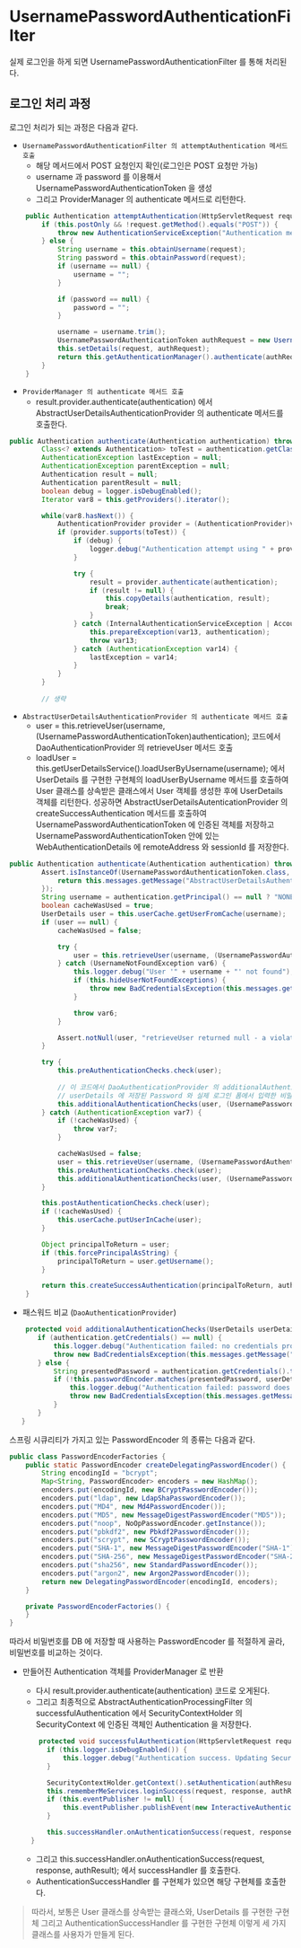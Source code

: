 # UsernamePasswordAuthenticationFilter 

실제 로그인을 하게 되면 UsernamePasswordAuthenticationFilter 를 통해 처리된다.

## 로그인 처리 과정

로그인 처리가 되는 과정은 다음과 같다.

- `UsernamePasswordAuthenticationFilter 의 attemptAuthentication 메서드 호출`
  - 해당 메서드에서 POST 요청인지 확인(로그인은 POST 요청만 가능)
  - username 과 password 를 이용해서 UsernamePasswordAuthenticationToken 을 생성
  - 그리고 ProviderManager 의 authenticate 메서드로 리턴한다.

```java
    public Authentication attemptAuthentication(HttpServletRequest request, HttpServletResponse response) throws AuthenticationException {
        if (this.postOnly && !request.getMethod().equals("POST")) {
            throw new AuthenticationServiceException("Authentication method not supported: " + request.getMethod());
        } else {
            String username = this.obtainUsername(request);
            String password = this.obtainPassword(request);
            if (username == null) {
                username = "";
            }

            if (password == null) {
                password = "";
            }

            username = username.trim();
            UsernamePasswordAuthenticationToken authRequest = new UsernamePasswordAuthenticationToken(username, password);
            this.setDetails(request, authRequest);
            return this.getAuthenticationManager().authenticate(authRequest);
        }
    }
```  

  
- `ProviderManager 의 authenticate 메서드 호출`
  - result.provider.authenticate(authentication) 에서 AbstractUserDetailsAuthenticationProvider 의 authenticate 메서드를 호출한다.

```java
public Authentication authenticate(Authentication authentication) throws AuthenticationException {
        Class<? extends Authentication> toTest = authentication.getClass();
        AuthenticationException lastException = null;
        AuthenticationException parentException = null;
        Authentication result = null;
        Authentication parentResult = null;
        boolean debug = logger.isDebugEnabled();
        Iterator var8 = this.getProviders().iterator();

        while(var8.hasNext()) {
            AuthenticationProvider provider = (AuthenticationProvider)var8.next();
            if (provider.supports(toTest)) {
                if (debug) {
                    logger.debug("Authentication attempt using " + provider.getClass().getName());
                }

                try {
                    result = provider.authenticate(authentication);
                    if (result != null) {
                        this.copyDetails(authentication, result);
                        break;
                    }
                } catch (InternalAuthenticationServiceException | AccountStatusException var13) {
                    this.prepareException(var13, authentication);
                    throw var13;
                } catch (AuthenticationException var14) {
                    lastException = var14;
                }
            }
        }
        
        // 생략
```

- `AbstractUserDetailsAuthenticationProvider 의 authenticate 메서드 호출`
  - user = this.retrieveUser(username, (UsernamePasswordAuthenticationToken)authentication); 코드에서 DaoAuthenticationProvider 의 retrieveUser 메서드 호출
  - loadUser = this.getUserDetailsService().loadUserByUsername(username); 에서 UserDetails 를 구현한 구현체의 loadUserByUsername 메서드를 호출하여 User 클래스를 상속받은 클래스에서
  User 객체를 생성한 후에 UserDetails 객체를 리턴한다. 성공하면 AbstractUserDetailsAutenticationProvider 의 createSuccessAuthentication 메서드를 호출하여
  UsernamePasswordAuthenticationToken 에 인증된 객체를 저장하고 UsernamePasswordAuthenticationToken 안에 있는 WebAuthenticationDetails 에 remoteAddress 와 sessionId 를 저장한다.
  
```java
public Authentication authenticate(Authentication authentication) throws AuthenticationException {
        Assert.isInstanceOf(UsernamePasswordAuthenticationToken.class, authentication, () -> {
            return this.messages.getMessage("AbstractUserDetailsAuthenticationProvider.onlySupports", "Only UsernamePasswordAuthenticationToken is supported");
        });
        String username = authentication.getPrincipal() == null ? "NONE_PROVIDED" : authentication.getName();
        boolean cacheWasUsed = true;
        UserDetails user = this.userCache.getUserFromCache(username);
        if (user == null) {
            cacheWasUsed = false;

            try {
                user = this.retrieveUser(username, (UsernamePasswordAuthenticationToken)authentication);
            } catch (UsernameNotFoundException var6) {
                this.logger.debug("User '" + username + "' not found");
                if (this.hideUserNotFoundExceptions) {
                    throw new BadCredentialsException(this.messages.getMessage("AbstractUserDetailsAuthenticationProvider.badCredentials", "Bad credentials"));
                }

                throw var6;
            }

            Assert.notNull(user, "retrieveUser returned null - a violation of the interface contract");
        }

        try {
            this.preAuthenticationChecks.check(user);
            
            // 이 코드에서 DaoAuthenticationProvider 의 additionalAuthenticationChecks 메서드를 호출하여
            // userDetails 에 저장된 Password 와 실제 로그인 폼에서 입력한 비밀번호를 비교하는 작업을 한다.
            this.additionalAuthenticationChecks(user, (UsernamePasswordAuthenticationToken)authentication);
        } catch (AuthenticationException var7) {
            if (!cacheWasUsed) {
                throw var7;
            }

            cacheWasUsed = false;
            user = this.retrieveUser(username, (UsernamePasswordAuthenticationToken)authentication);
            this.preAuthenticationChecks.check(user);
            this.additionalAuthenticationChecks(user, (UsernamePasswordAuthenticationToken)authentication);
        }

        this.postAuthenticationChecks.check(user);
        if (!cacheWasUsed) {
            this.userCache.putUserInCache(user);
        }

        Object principalToReturn = user;
        if (this.forcePrincipalAsString) {
            principalToReturn = user.getUsername();
        }

        return this.createSuccessAuthentication(principalToReturn, authentication, user);
    }
 ```   
 
 - 패스워드 비교 (`DaoAuthenticationProvider`)
 
 ```java
     protected void additionalAuthenticationChecks(UserDetails userDetails, UsernamePasswordAuthenticationToken authentication) throws AuthenticationException {
        if (authentication.getCredentials() == null) {
            this.logger.debug("Authentication failed: no credentials provided");
            throw new BadCredentialsException(this.messages.getMessage("AbstractUserDetailsAuthenticationProvider.badCredentials", "Bad credentials"));
        } else {
            String presentedPassword = authentication.getCredentials().toString();
            if (!this.passwordEncoder.matches(presentedPassword, userDetails.getPassword())) {
                this.logger.debug("Authentication failed: password does not match stored value");
                throw new BadCredentialsException(this.messages.getMessage("AbstractUserDetailsAuthenticationProvider.badCredentials", "Bad credentials"));
            }
        }
    }
```  

스프링 시큐리티가 가지고 있는 PasswordEncoder 의 종류는 다음과 같다.

```java
public class PasswordEncoderFactories {
    public static PasswordEncoder createDelegatingPasswordEncoder() {
        String encodingId = "bcrypt";
        Map<String, PasswordEncoder> encoders = new HashMap();
        encoders.put(encodingId, new BCryptPasswordEncoder());
        encoders.put("ldap", new LdapShaPasswordEncoder());
        encoders.put("MD4", new Md4PasswordEncoder());
        encoders.put("MD5", new MessageDigestPasswordEncoder("MD5"));
        encoders.put("noop", NoOpPasswordEncoder.getInstance());
        encoders.put("pbkdf2", new Pbkdf2PasswordEncoder());
        encoders.put("scrypt", new SCryptPasswordEncoder());
        encoders.put("SHA-1", new MessageDigestPasswordEncoder("SHA-1"));
        encoders.put("SHA-256", new MessageDigestPasswordEncoder("SHA-256"));
        encoders.put("sha256", new StandardPasswordEncoder());
        encoders.put("argon2", new Argon2PasswordEncoder());
        return new DelegatingPasswordEncoder(encodingId, encoders);
    }

    private PasswordEncoderFactories() {
    }
}
```

따라서 비밀번호를 DB 에 저장할 때 사용하는 PasswordEncoder 를 적절하게 골라, 비밀번호를 비교하는 것이다.
  
- 만들어진 Authentication 객체를 ProviderManager 로 반환
  - 다시 result.provider.authenticate(authentication) 코드로 오게된다.
  - 그리고 최종적으로 AbstractAuthenticationProcessingFilter 의 successfulAuthentication 에서 SecurityContextHolder 의 SecurityContext 에 인증된 객체인 Authentication 을 저장한다.
  
  ```java
      protected void successfulAuthentication(HttpServletRequest request, HttpServletResponse response, FilterChain chain, Authentication authResult) throws IOException, ServletException {
        if (this.logger.isDebugEnabled()) {
            this.logger.debug("Authentication success. Updating SecurityContextHolder to contain: " + authResult);
        }

        SecurityContextHolder.getContext().setAuthentication(authResult);
        this.rememberMeServices.loginSuccess(request, response, authResult);
        if (this.eventPublisher != null) {
            this.eventPublisher.publishEvent(new InteractiveAuthenticationSuccessEvent(authResult, this.getClass()));
        }

        this.successHandler.onAuthenticationSuccess(request, response, authResult);
    }
    ```
    
  - 그리고 this.successHandler.onAuthenticationSuccess(request, response, authResult); 에서 successHandler 를 호출한다.
  - AuthenticationSuccessHandler 를 구현체가 있으면 해당 구현체를 호출한다.

> 따라서, 보통은 User 클래스를 상속받는 클래스와, UserDetails 를 구현한 구현체 그리고 AuthenticationSuccessHandler 를 구현한 구현체 이렇게 세 가지 클래스를 사용자가 만들게 된다.
